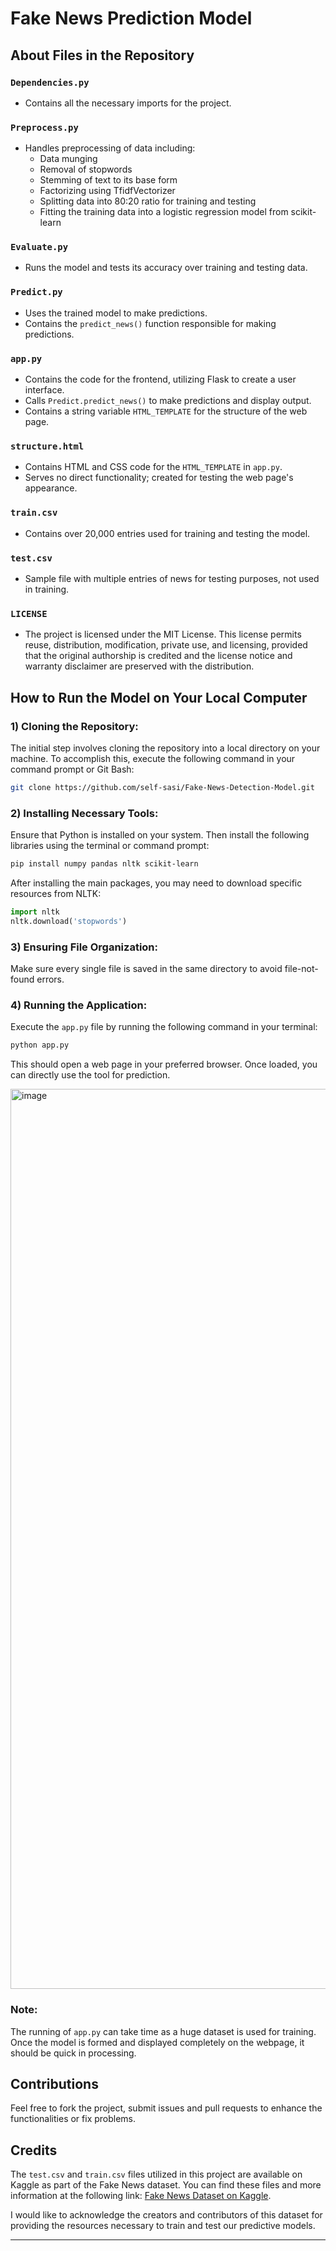 # Fake News Prediction Model

## About Files in the Repository

### `Dependencies.py`
- Contains all the necessary imports for the project.

### `Preprocess.py`
- Handles preprocessing of data including:
  - Data munging
  - Removal of stopwords
  - Stemming of text to its base form
  - Factorizing using TfidfVectorizer
  - Splitting data into 80:20 ratio for training and testing
  - Fitting the training data into a logistic regression model from scikit-learn

### `Evaluate.py`
- Runs the model and tests its accuracy over training and testing data.

### `Predict.py`
- Uses the trained model to make predictions.
- Contains the `predict_news()` function responsible for making predictions.

### `app.py`
- Contains the code for the frontend, utilizing Flask to create a user interface.
- Calls `Predict.predict_news()` to make predictions and display output.
- Contains a string variable `HTML_TEMPLATE` for the structure of the web page.

### `structure.html`
- Contains HTML and CSS code for the `HTML_TEMPLATE` in `app.py`.
- Serves no direct functionality; created for testing the web page's appearance.

### `train.csv`
- Contains over 20,000 entries used for training and testing the model.

### `test.csv`
- Sample file with multiple entries of news for testing purposes, not used in training.

### `LICENSE`
- The project is licensed under the MIT License. This license permits reuse, distribution, modification, private use, and licensing, provided that the original authorship is credited and the license notice and warranty disclaimer are preserved with the distribution.

## How to Run the Model on Your Local Computer

### 1) Cloning the Repository:

The initial step involves cloning the repository into a local directory on your machine. To accomplish this, execute the following command in your command prompt or Git Bash:

```bash
git clone https://github.com/self-sasi/Fake-News-Detection-Model.git
```

### 2) Installing Necessary Tools:

Ensure that Python is installed on your system. Then install the following libraries using the terminal or command prompt:

```bash
pip install numpy pandas nltk scikit-learn
```

After installing the main packages, you may need to download specific resources from NLTK:

```python
import nltk
nltk.download('stopwords')
```

### 3) Ensuring File Organization:

Make sure every single file is saved in the same directory to avoid file-not-found errors.

### 4) Running the Application:

Execute the `app.py` file by running the following command in your terminal:

```bash
python app.py
```

This should open a web page in your preferred browser. Once loaded, you can directly use the tool for prediction.


<img width="1440" alt="image" src="https://github.com/self-sasi/Fake-News-Detection-Model/assets/140454190/a93d122a-5559-4725-883e-af0d4453aeb5">


### Note:

The running of `app.py` can take time as a huge dataset is used for training. Once the model is formed and displayed completely on the webpage, it should be quick in processing.

## Contributions

Feel free to fork the project, submit issues and pull requests to enhance the functionalities or fix problems.

## Credits

The `test.csv` and `train.csv` files utilized in this project are available on Kaggle as part of the Fake News dataset. You can find these files and more information at the following link: [Fake News Dataset on Kaggle](https://www.kaggle.com/c/fake-news/data?select=train.csv).

I would like to acknowledge the creators and contributors of this dataset for providing the resources necessary to train and test our predictive models.

---
